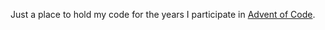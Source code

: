 Just a place to hold my code for the years I participate in [Advent of Code](https://www.adventofcode.com).